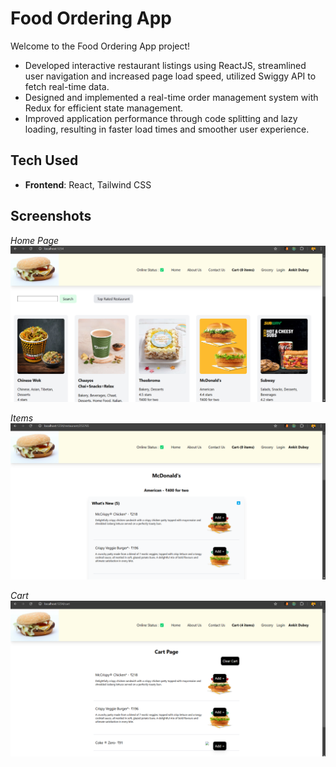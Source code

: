 # Food Ordering App

Welcome to the Food Ordering App project!

- Developed interactive restaurant listings using ReactJS, streamlined user navigation and increased page load speed, utilized Swiggy API to fetch real-time data.
- Designed and implemented a real-time order management system with Redux for efficient state management.
- Improved application performance through code splitting and lazy loading, resulting in faster load times and smoother user experience.

## Tech Used

- **Frontend**: React, Tailwind CSS

## Screenshots

_Home Page_
![Home](Images/Home_page.png)

_Items_
![Items](Images/pic2.png)

_Cart_
![Cart](Images/cart.png)
